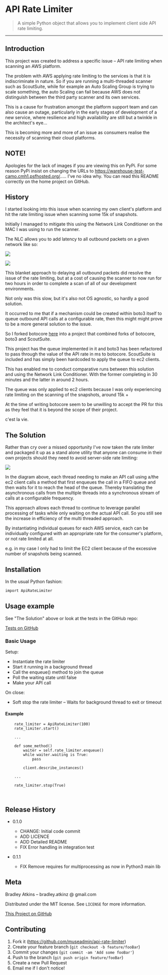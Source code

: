 # API Rate Limiter
> A simple Python object that allows you to implement client side API 
rate limiting.

---

## Introduction

This project was created to address a specific issue – API rate limiting
 when scanning an AWS platform.

The problem with AWS applying rate limiting to the services is that it 
is indiscriminate in nature. So if you are running a multi-threaded 
scanner such as ScoutSuite, while for example an Auto Scaling Group is 
trying to scale something, the auto Scaling can fail because AWS does 
not distinguish between the third party scanner and its own services.

This is a cause for frustration amongst the platform support team and 
can also cause an outage, particularly in the early stages of 
development of a new service, where resilience and high availability are
still but a twinkle in the architect's eye...

This is becoming more and more of an issue as consumers realise the 
necessity of scanning their cloud platforms.

## NOTE!

Apologies for the lack of images if you are viewing this on PyPi. For 
some reason PyPi insist on changing the URLs to 
https://warehouse-test-camo.cmh1.psfhosted.org/..... I've no idea why.
You can read this README correctly on the home project on GitHub.

## History

I started looking into this issue when scanning my own client's platform
 and hit the rate limiting issue when scanning some 15k of snapshots.
 
Initially I managed to mitigate this using the Network Link Conditioner 
on the MAC I was using to run the scanner. 

The NLC allows you to add latency to all outbound packets on a given 
network like so:

![](images/nlc.png)

![](images/nlc-profile.png)

This blanket approach to delaying all outbound packets did resolve the 
issue of the rate limiting, but at a cost of causing the scanner to now
run for two hours in order to complete a scan of all of our development 
environments.

Not only was this slow, but it's also not OS agnostic, so hardly a good 
solution.

It occurred to me that if a mechanism could be created within boto3 
itself to queue outbound API calls at a configurable rate, then this 
might might prove to be a more general solution to the issue.

So I forked botocore [here](https://github.com/museadmin/botorate) into 
a project that combined forks of botocore, boto3 and ScoutSuite.

This project has the queue implemented in it and boto3 has been 
refactored to pass through the value of the API rate in ms to botocore. 
ScoutSuite is included and has simply been hardcoded to apply the queue 
to ec2 clients.

This has enabled me to conduct comparative runs between this solution 
and using the Network Link Conditioner. With the former completing in 30
 minutes and the latter in around 2 hours.
 
The queue was only applied to ec2 clients because I was only 
experiencing rate limiting on the scanning of the snapshots, around 15k 
+

At the time of writing botocore seem to be unwilling to accept the PR 
for this as they feel that it is beyond the scope of their project. 

c'est la vie.

## The Solution

Rather than cry over a missed opportunity I've now taken the rate 
limiter and packaged it up as a stand alone utility that anyone can 
consume in their own projects should they need to avoid server-side rate 
limiting:   

![](images/api-rate-overview.jpg)

In the diagram above, each thread needing to make an API call using 
a/the ec2 client calls a method that first enqueues the call in a FIFO 
queue and then waits for it to reach the head of the queue. Thereby 
translating the asynchronous calls from the multiple threads into a 
synchronous stream of calls at a configurable frequency.

This approach allows each thread to continue to leverage parallel 
processing of tasks while only waiting on the actual API call. So you 
still see the increase in efficiency of the multi threaded approach.

By instantiating individual queues for each AWS service, each can be 
individually configured with an appropriate rate for the consumer's 
platform, or not rate limited at all.

e.g. in my case I only had to limit the EC2 client because of the 
excessive number of snapshots being scanned. 

## Installation

In the usual Python fashion:

```sh
import ApiRateLimiter
```

## Usage example

See "The Solution" above or look at the tests in the GitHub repo:

[Tests on GitHub](https://github.com/museadmin/api-rate-limiter/tree/master/api-rate-limiter/tests)

### Basic Usage

Setup:

* Instantiate the rate limiter
* Start it running in a background thread
* Call the enqueue() method to join the queue
* Poll the waiting state until false
* Make your API call

On close:

* Soft stop the rate limiter – Waits for background thread to exit or timeout

#### Example
```
    rate_limiter = ApiRateLimiter(100)
    rate_limiter.start()
    
    ...
    
    def some_method()
        waiter = self.rate_limiter.enqueue()
        while waiter.waiting is True:
            pass
                
        client.describe_instances()
    
    ...
    
    rate_limiter.stop(True) 
    
    
```

## Release History

* 0.1.0
    * CHANGE: Initial code commit
    * ADD LICENCE
    * ADD Detailed README
    * FIX Error handling in integration test

* 0.1.1
    * FIX Remove requires for multiprocessing as now in Python3 main lib
## Meta

Bradley Atkins – bradley.atkinz @ gmail.com

Distributed under the MIT license. See ``LICENSE`` for more information.

[This Project on GitHub](https://github.com/museadmin/api-rate-limiter)

## Contributing

1. Fork it (<https://github.com/museadmin/api-rate-limiter>)
2. Create your feature branch (`git checkout -b feature/fooBar`)
3. Commit your changes (`git commit -am 'Add some fooBar'`)
4. Push to the branch (`git push origin feature/fooBar`)
5. Create a new Pull Request
6. Email me if I don't notice!
